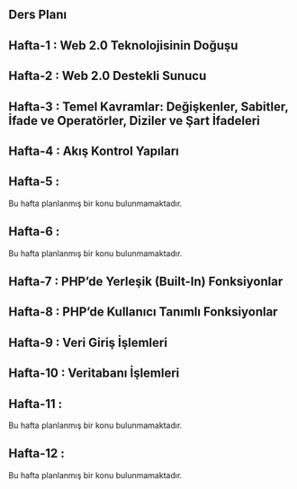 ## Ders Planı

## **Hafta-1** : Web 2.0 Teknolojisinin Doğuşu

## **Hafta-2** : Web 2.0 Destekli Sunucu

## **Hafta-3** : Temel Kavramlar: Değişkenler, Sabitler, İfade ve Operatörler, Diziler ve Şart İfadeleri

## **Hafta-4** : Akış Kontrol Yapıları

## **Hafta-5** :

Bu hafta planlanmış bir konu bulunmamaktadır.

## **Hafta-6** :

Bu hafta planlanmış bir konu bulunmamaktadır.

## **Hafta-7** : PHP’de Yerleşik (Built-In) Fonksiyonlar

## **Hafta-8** : PHP’de Kullanıcı Tanımlı Fonksiyonlar

## **Hafta-9** : Veri Giriş İşlemleri

## **Hafta-10** : Veritabanı İşlemleri

## **Hafta-11** :

Bu hafta planlanmış bir konu bulunmamaktadır.

## **Hafta-12** :

Bu hafta planlanmış bir konu bulunmamaktadır.
